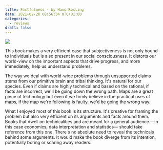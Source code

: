 ```yaml
---
title: Factfulness - by Hans Rosling
date: 2021-02-20 08:56:34 UTC+01:00
categories:
  - reviews
draft: false
---
```


![](https://i.gr-assets.com/images/S/compressed.photo.goodreads.com/books/1544963815l/34890015._SY475_.jpg)

This book makes a very efficient case that subjectiveness is not only bound to individuals but is also present in our social consciousness. It distorts our world-view on the important aspects that drive progress, and more immediately, help us understand problems.

The way we deal with world-wide problems through unsupported claims stems from our primitive brain and tribal thinking. It's natural for our species. Even if claims are highly technical and based on the rational, if facts are incorrect, we'll be going down the wrong path. Maps are a great piece of technology but even if we firmly believe in the practical uses of maps, if the map we're following is faulty, we'd be going the wrong way.

What I enjoyed most of this book is its structure. It's creative for framing the problem but also very efficient on its arguments and facts around them. Books that dwell on technicalities and are meant for a general audience —in this case economics, data interpretation and statistics— should take reference from this one. There's no absolute need to reveal the technicals behind some arguments. It would make the book diverge from its intention, potentially boring or scaring away readers.
